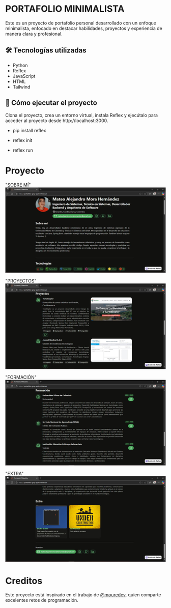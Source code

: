 # PORTAFOLIO MINIMALISTA

Este es un proyecto de portafolio personal desarrollado con un enfoque minimalista, enfocado en destacar habilidades, proyectos y experiencia de manera clara y profesional.

## 🛠 Tecnologías utilizadas

- Python
- Reflex
- JavaScript
- HTML
- Tailwind

## 🚀 Cómo ejecutar el proyecto

Clona el proyecto, crea un entorno virtual, instala Reflex y ejecútalo para acceder al proyecto desde http://localhost:3000.

- pip install reflex

- reflex init

- reflex run

# Proyecto
"SOBRE MÍ"
![Captura de la aplicación](assets/promt_1.JPG)

"PROYECTOS"
![Captura de la aplicación](assets/promt_2.JPG)

"FORMACIÓN"
![Captura de la aplicación](assets/promt_3.JPG)

"EXTRA"
![Captura de la aplicación](assets/promt_4.JPG)

# Creditos

Este proyecto está inspirado en el trabajo de [@mouredev](https://github.com/mouredev), quien comparte excelentes retos de programación.


